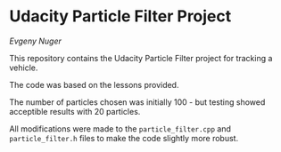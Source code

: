 # Udacity Particle Filter Project
*Evgeny Nuger*

This repository contains the Udacity Particle Filter project for tracking a vehicle.

The code was based on the lessons provided.

The number of particles chosen was initially 100 - but testing showed acceptible results with 20 particles.

All modifications were made to the `particle_filter.cpp` and `particle_filter.h` files to make the code slightly more robust.




